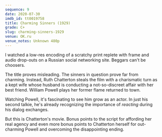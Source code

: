 ```yaml
---
sequence: 9
date: 2020-07-30
imdb_id: tt0019758
title: Charming Sinners (1929)
grade: C+
slug: charming-sinners-1929
venue: OK.ru
venue_notes: Unknown 480p
---
```


I watched a low-res encoding of a scratchy print replete with frame and audio drop-outs on a Russian social networking site. Beggars can't be choosers.

The title proves misleading. The sinners in question prove far from charming. Instead, Ruth Chatterton steals the film with a charismatic turn as a kept wife whose husband is conducting a not-so-discreet affair with her best friend. William Powell plays her former flame returned to town.

Watching Powell, it's fascinating to see him grow as an actor. In just his second talkie, he's already recognizing the importance of _reacting_ during his dialog exchanges.

But this is Chatterton's movie. Bonus points to the script for affording her real agency and even more bonus points to Chatterton herself for out-charming Powell and overcoming the disappointing ending.
